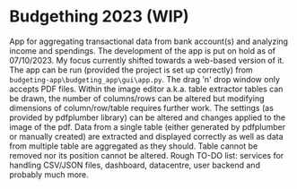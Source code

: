 # Budgething 2023 (WIP)
App for aggregating transactional data from bank account(s) and analyzing income and spendings. The development of the app is put on hold as of 07/10/2023. My focus currently shifted towards a web-based version of it. The app can be run (provided the project is set up correctly) from `budgeting-app\budgeting_app\gui\app.py`. The drag 'n' drop window only accepts PDF files. Within the image editor a.k.a. table extractor tables can be drawn, the number of columns/rows can be altered but modifying dimensions of column/row/table requires further work. The settings (as provided by pdfplumber library) can be altered and changes applied to the image of the pdf. Data from a single table (either generated by pdfplumber or manually created) are extracted and displayed correctly as well as data from multiple table are aggregated as they should. Table cannot be removed nor its position cannot be altered. Rough TO-DO list: services for handling CSV/JSON files, dashboard, datacentre, user backend and probably much more.
